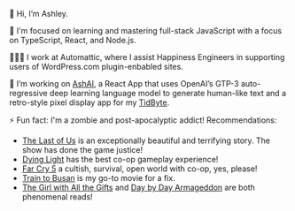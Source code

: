 <!-- <img src="https://github.com/ash1eygrace/ash1eygrace/blob/master/hey_there.gif?raw=true" width="100%"/> -->

👋 Hi, I’m Ashley. 

🌱 I'm focused on learning and mastering full-stack JavaScript with a focus on TypeScript, React, and Node.js. 

👩🏻‍💻 I work at Automattic, where I assist Happiness Engineers in supporting users of WordPress.com plugin-enbabled sites.

🔭 I’m working on [AshAI](https://github.com/ash1eygrace/ai-content), a React App that uses OpenAI’s GTP-3 auto-regressive deep learning language model to generate human-like text and a retro-style pixel display app for my [TidByte](https://github.com/tidbyt/community/).

⚡ Fun fact: I'm a zombie and post-apocalyptic addict! Recommendations: 
- [The Last of Us](https://www.playstation.com/en-ca/games/the-last-of-us-part-i/) is an exceptionally beautiful and terrifying story. The show has done the game justice!
- [Dying Light](https://store.steampowered.com/agecheck/app/239140/) has the best co-op gameplay experience! 
- [Far Cry 5](https://store.steampowered.com/agecheck/app/552520/) a cultish, survival, open world with co-op, yes, please! 
- [Train to Busan](https://en.wikipedia.org/wiki/Train_to_Busan) is my go-to movie for a fix.
- [The Girl with All the Gifts](https://www.goodreads.com/book/show/17235026-the-girl-with-all-the-gifts) and [Day by Day Armageddon](https://www.goodreads.com/book/show/74821.Day_by_Day_Armageddon) are both phenomenal reads! 

<!--
**ash1eygrace/ash1eygrace** is a ✨ _special_ ✨ repository because its `README.md` (this file) appears on your GitHub profile.

Here are some ideas to get you started:

- 🔭 I’m currently working on ...
- 🌱 I’m currently learning ...
- 👯 I’m looking to collaborate on ...
- 🤔 I’m looking for help with ...
- 💬 Ask me about ...
- 📫 How to reach me: ...
- 😄 Pronouns: ...
- ⚡ Fun fact: ...
-->
